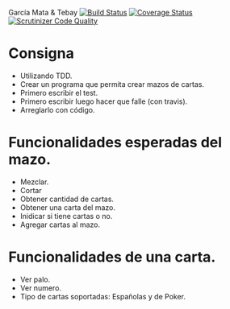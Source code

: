 García Mata & Tebay
[![Build Status](https://travis-ci.org/maurotebay/TDD2018.svg?branch=master)](https://travis-ci.org/maurotebay/TDD2018) [![Coverage Status](https://coveralls.io/repos/github/maurotebay/TDD2018/badge.svg?branch=master)](https://coveralls.io/github/maurotebay/TDD2018?branch=master) [![Scrutinizer Code Quality](https://scrutinizer-ci.com/g/maurotebay/TDD2018/badges/quality-score.png?b=master)](https://scrutinizer-ci.com/g/maurotebay/TDD2018/?branch=master)

# Consigna

- Utilizando TDD.
- Crear un programa que permita crear mazos de cartas.
- Primero escribir el test.
- Primero escribir luego hacer que falle (con travis).
- Arreglarlo con código.

# Funcionalidades esperadas del mazo.

- Mezclar.
- Cortar
- Obtener cantidad de cartas.
- Obtener una carta del mazo.
- Inidicar si tiene cartas o no.
- Agregar cartas al mazo.

# Funcionalidades de una carta.

- Ver palo.
- Ver numero.
- Tipo de cartas soportadas: Españolas y de Poker.
